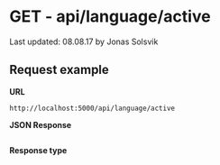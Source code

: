 # GET - api/language/active

Last updated: 08.08.17 by Jonas Solsvik

## Request example 
**URL**

```url
http://localhost:5000/api/language/active
``` 


**JSON Response**
```json

```

**Response type**
```cs

```